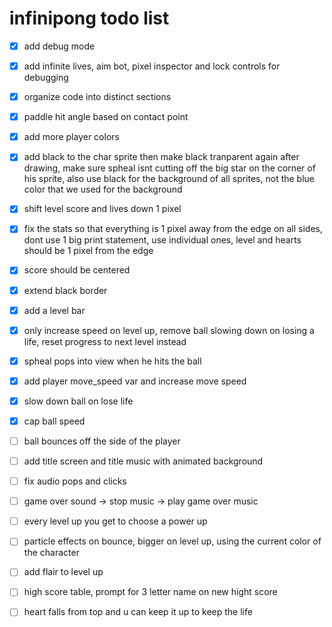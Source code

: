 # infinipong todo list

- [x] add debug mode

- [x] add infinite lives, aim bot, pixel inspector
    and lock controls for debugging

- [x] organize code into distinct sections

- [x] paddle hit angle based on contact point

- [x] add more player colors

- [x] add black to the char sprite then make black tranparent again
    after drawing, make sure spheal isnt cutting off the big star
    on the corner of his sprite, also use black for the background of
    all sprites, not the blue color that we used for the background

- [x] shift level score and lives down 1 pixel

- [x] fix the stats so that everything is 1 pixel away from the edge
    on all sides, dont use 1 big print statement, use individual ones,
    level and hearts should be 1 pixel from the edge

- [x] score should be centered

- [x] extend black border

- [x] add a level bar

- [x] only increase speed on level up, remove ball
    slowing down on losing a life, reset progress to next level instead

- [x] spheal pops into view when he hits the ball

- [x] add player move_speed var and increase move speed

- [x] slow down ball on lose life

- [x] cap ball speed

- [ ] ball bounces off the side of the player

- [ ] add title screen and title music with animated background

- [ ] fix audio pops and clicks

- [ ] game over sound -> stop music -> play game over music

- [ ] every level up you get to choose a power up

- [ ] particle effects on bounce, bigger on level up, using the current
    color of the character

- [ ] add flair to level up

- [ ] high score table, prompt for 3 letter name on new hight score

- [ ] heart falls from top and u can keep it up to keep the life
